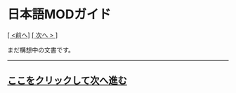 
# 日本語MODガイド
<ins>[[ <前へ]](./dev-1.md)</ins> <ins>[[ 次へ > ]](./dev-3.md)</ins>

まだ構想中の文書です。
<!--
아직 구상중인 문서입니다.

다음은 현재 문서에서 참고할 링크들의 목록입니다.

* 유니티 모드 만들기 튜토리얼: https://wiki.nexusmods.com/index.php/How_to_create_mod_for_unity_game
    * 모드를 만들 때 클래스들의 형태 및 필수 조건 등을 설명하면서 Reflection을 이용해 더 깔끔하게 정리하면 특정 기능을 중점으로 한 프로그래밍이 가능함을 설명.
    * Reflection 및 Attribute에 대한 소개 또한 포함.
    * +) 독자의 Unity 엔진 자체에 대한 이해도가 중요함. Unity 엔진이 작동하는 방식, 게임의 파일 구조등을 모르면 모딩이 쉽지 않을 가능성이 상당히 높음.
* 커스텀 Asset 추가: https://docs.unity3d.com/ru/2021.1/Manual/AssetBundlesIntro.html
    * 만약 게임 내에 없는 특정 텍스처를 모드가 필요로 할 일이 생겼을 때 위 문서를 참조해 에셋을 모드 단위로 추가할 수 있는 방법 소개.
* 커스텀 GUI: https://docs.unity3d.com/Manual/GUIScriptingGuide.html
    * 유니티 내에서 GUI를 쉽게 만드는 방법을 소개하고 간단한 모드 설정 GUI를 만드는 방법 소개.
* Harmony 패치: https://harmony.pardeike.net/articles/intro.html
    * Harmony를 이용해 게임 내에 있는 어셈블리의 메서드를 패치하는 방법 소개.
    * 패치의 원리에 대한 설명 또한 포함.
* C# Reflection: https://docs.microsoft.com/en-us/dotnet/csharp/programming-guide/concepts/reflection
* dnSpy: https://github.com/dnSpy/dnSpy
    * 프로그램을 이용해 게임의 코드를 읽는 방법 소개.
* UnityAssetBundleExtractor (UABE): https://github.com/DerPopo/UABE
    * 필요한 경우 유니티의 Asset을 뜯고 특정 리소스를 사용하는 방법 소개.
-->
---

## [ここをクリックして次へ進む](./dev-3.md)